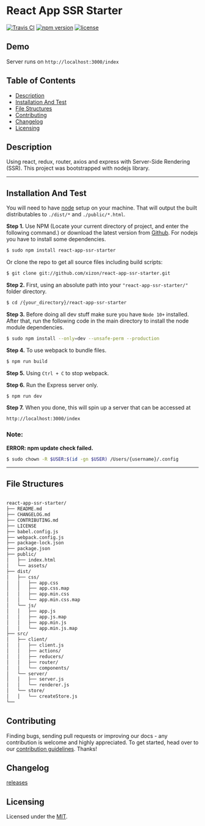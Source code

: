 # React App SSR Starter


[![Travis CI](https://img.shields.io/travis/xizon/react-app-ssr-starter/master?style=for-the-badge)](https://travis-ci.org/xizon/react-app-ssr-starter/)
[![npm version](https://img.shields.io/npm/v/react-app-ssr-starter?style=for-the-badge)](https://www.npmjs.com/package/react-app-ssr-starter)
[![license](https://img.shields.io/badge/license-MIT-brightgreen.svg?style=for-the-badge)](LICENSE)



## Demo

Server runs on `http://localhost:3000/index`


## Table of Contents


* [Description](#description)
* [Installation And Test](#installation-and-test)
* [File Structures](#file-structures)
* [Contributing](#contributing)
* [Changelog](#changelog)
* [Licensing](#licensing)



## Description

Using react, redux, router, axios and express with Server-Side Rendering (SSR). This project was bootstrapped with nodejs library. 


* * *


## Installation And Test

You will need to have [node](https://nodejs.org/) setup on your machine. That will output the built distributables to `./dist/*` and `./public/*.html`.


**Step 1.** Use NPM (Locate your current directory of project, and enter the following command.) or download the latest version from [Github](https://github.com/xizon/react-app-ssr-starter). For nodejs you have to install some dependencies.

```sh
$ sudo npm install react-app-ssr-starter
```

Or clone the repo to get all source files including build scripts: 

```sh
$ git clone git://github.com/xizon/react-app-ssr-starter.git
```


**Step 2.** First, using an absolute path into your `"react-app-ssr-starter/"` folder directory.

```sh
$ cd /{your_directory}/react-app-ssr-starter
```


**Step 3.** Before doing all dev stuff make sure you have `Node 10+` installed. After that, run the following code in the main directory to install the node module dependencies.

```sh
$ sudo npm install --only=dev --unsafe-perm --production
```


**Step 4.** To use webpack to bundle files.

```sh
$ npm run build
```

**Step 5.** Using `Ctrl + C` to stop webpack.


**Step 6.** Run the Express server only.

```sh
$ npm run dev
```


**Step 7.** When you done, this will spin up a server that can be accessed at

```sh
http://localhost:3000/index
```


### Note:
 
**ERROR: npm update check failed.**

```sh
$ sudo chown -R $USER:$(id -gn $USER) /Users/{username}/.config
```



* * *


## File Structures



```sh

react-app-ssr-starter/
├── README.md
├── CHANGELOG.md
├── CONTRIBUTING.md
├── LICENSE
├── babel.config.js
├── webpack.config.js
├── package-lock.json
├── package.json
├── public/
│   ├── index.html
│   └── assets/
├── dist/
│   ├── css/
│   │   ├── app.css
│   │   ├── app.css.map
│   │   ├── app.min.css
│   │   └── app.min.css.map
│   └── js/
│   │   ├── app.js
│   │   ├── app.js.map
│   │   ├── app.min.js
│   │   └── app.min.js.map
├── src/
│   ├── client/
│   │   ├── client.js
│   │   ├── actions/
│   │   ├── reducers/
│   │   ├── router/
│   │   └── components/
│   └── server/
│   │   ├── server.js
│   │   └── renderer.js
│   └── store/
│   │   └── createStore.js
└──
```



## Contributing

Finding bugs, sending pull requests or improving our docs - any contribution is welcome and highly appreciated. To get started, head over to our [contribution guidelines](CONTRIBUTING.md). Thanks!


## Changelog

[releases](CHANGELOG.md)



## Licensing

Licensed under the [MIT](https://opensource.org/licenses/MIT).


